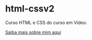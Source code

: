# html-cssv2
Curso HTML e CSS do curso em Video.
<div><a href="https://samuel-lacerda.github.io/html-cssv2/Exercicios/Ex005/"target='_blank'>Saiba mais sobre mim aqui</a></div>